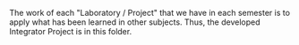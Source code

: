 The work of each "Laboratory / Project" that we have in each semester is to apply what has been learned in other subjects. Thus, the developed Integrator Project is in this folder.
